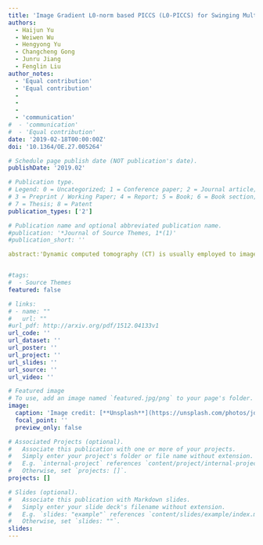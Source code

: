 ```yaml
---
title: 'Image Gradient L0-norm based PICCS (L0-PICCS) for Swinging Multi-source CT Reconstruction'
authors:
  - Haijun Yu 
  - Weiwen Wu
  - Hengyong Yu
  - Changcheng Gong
  - Junru Jiang
  - Fenglin Liu
author_notes:
  - 'Equal contribution'
  - 'Equal contribution'
  -
  -
  -
  - 'communication' 
#  - 'communication'
#  - 'Equal contribution'
date: '2019-02-18T00:00:00Z'
doi: '10.1364/OE.27.005264'

# Schedule page publish date (NOT publication's date).
publishDate: '2019.02'

# Publication type.
# Legend: 0 = Uncategorized; 1 = Conference paper; 2 = Journal article;
# 3 = Preprint / Working Paper; 4 = Report; 5 = Book; 6 = Book section;
# 7 = Thesis; 8 = Patent
publication_types: ['2']

# Publication name and optional abbreviated publication name.
#publication: '*Journal of Source Themes, 1*(1)'
#publication_short: ''

abstract:'Dynamic computed tomography (CT) is usually employed to image motion objects, such as beating heart, coronary artery and cerebral perfusion, etc. Recently, to further improve the temporal resolution for aperiodic industrial process imaging, the swinging multi-source CT (SMCT) systems and the corresponding swinging multi-source prior image constrained compressed sensing (SM-PICCS) method were developed. Since the SM-PICCS uses the L1-norm of image gradient, the edge structures in the reconstructed images are blurred and motion artifacts are still present. Inspired by the advantages in terms of image edge preservation and fine structure recovering, the L0-norm of image gradient is incorporated into the prior image constrained compressed sensing, leading to an L0-PICCS Algorithm 1Table 1The parameters of L0-PICCS (δ1,δ2,λ1*,λ2*) for numerical simulation.Sourceswδ1(10-2)δ2(10-2)λ1*(10-2)λ2*(10-8)Noise-free510522.001.525522.001.55035002.00471014.33332.00500025522.00500050222.005000Noise51062002.505002554502.501.55054502.901.571027.385.91.5810000258.285.91.5850050522.001.5. The experimental results confirm that the L0-PICCS outperforms the SM-PICCS in both visual inspection and quantitative analysis.'


#tags:
#  - Source Themes
featured: false

# links:
# - name: ""
#   url: ""
#url_pdf: http://arxiv.org/pdf/1512.04133v1
url_code: ''
url_dataset: ''
url_poster: ''
url_project: ''
url_slides: ''
url_source: ''
url_video: ''

# Featured image
# To use, add an image named `featured.jpg/png` to your page's folder.
image:
  caption: 'Image credit: [**Unsplash**](https://unsplash.com/photos/jdD8gXaTZsc)'
  focal_point: ''
  preview_only: false

# Associated Projects (optional).
#   Associate this publication with one or more of your projects.
#   Simply enter your project's folder or file name without extension.
#   E.g. `internal-project` references `content/project/internal-project/index.md`.
#   Otherwise, set `projects: []`.
projects: []

# Slides (optional).
#   Associate this publication with Markdown slides.
#   Simply enter your slide deck's filename without extension.
#   E.g. `slides: "example"` references `content/slides/example/index.md`.
#   Otherwise, set `slides: ""`.
slides:
---
```

